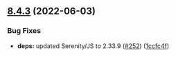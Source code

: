 ## [8.4.3](https://github.com/protractor-cucumber-framework/protractor-cucumber-framework/compare/v8.4.2...v8.4.3) (2022-06-03)


### Bug Fixes

* **deps:** updated Serenity/JS to 2.33.9 ([#252](https://github.com/protractor-cucumber-framework/protractor-cucumber-framework/issues/252)) ([1ccfc4f](https://github.com/protractor-cucumber-framework/protractor-cucumber-framework/commit/1ccfc4f52b15e5ceba48a9fe64b625ae33eb0852))
